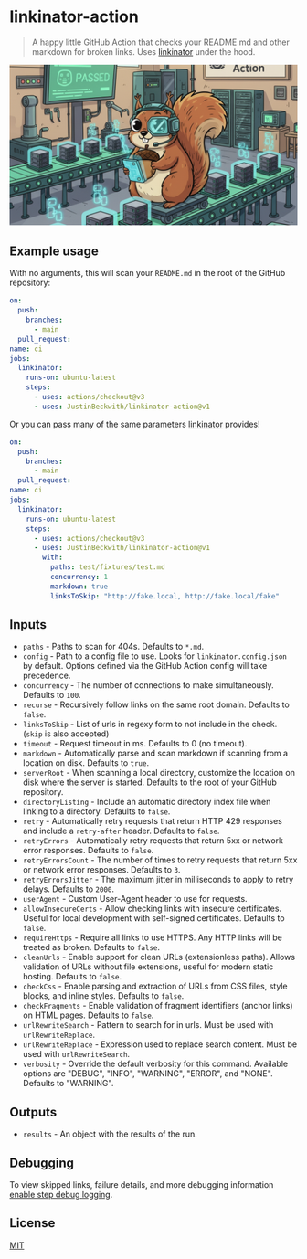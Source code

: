 # linkinator-action

> A happy little GitHub Action that checks your README.md and other markdown for broken links.  Uses [linkinator](https://github.com/JustinBeckwith/linkinator) under the hood.

![linkinator-action](https://raw.githubusercontent.com/JustinBeckwith/linkinator-action/main/site/linkinator-action.webp)

## Example usage

With no arguments, this will scan your `README.md` in the root of the GitHub repository:

```yaml
on:
  push:
    branches:
      - main
  pull_request:
name: ci
jobs:
  linkinator:
    runs-on: ubuntu-latest
    steps:
      - uses: actions/checkout@v3
      - uses: JustinBeckwith/linkinator-action@v1
```

Or you can pass many of the same parameters [linkinator](https://github.com/JustinBeckwith/linkinator) provides!

```yaml
on:
  push:
    branches:
      - main
  pull_request:
name: ci
jobs:
  linkinator:
    runs-on: ubuntu-latest
    steps:
      - uses: actions/checkout@v3
      - uses: JustinBeckwith/linkinator-action@v1
        with:
          paths: test/fixtures/test.md
          concurrency: 1
          markdown: true
          linksToSkip: "http://fake.local, http://fake.local/fake"
```

## Inputs

- `paths` - Paths to scan for 404s. Defaults to `*.md`.
- `config` - Path to a config file to use. Looks for `linkinator.config.json` by default. Options defined via the GitHub Action config will take precedence.
- `concurrency` - The number of connections to make simultaneously. Defaults to `100`.
- `recurse` - Recursively follow links on the same root domain.  Defaults to `false`.
- `linksToSkip` - List of urls in regexy form to not include in the check. (`skip` is also accepted)
- `timeout` - Request timeout in ms.  Defaults to 0 (no timeout).
- `markdown` - Automatically parse and scan markdown if scanning from a location on disk. Defaults to `true`.
- `serverRoot` - When scanning a local directory, customize the location on disk where the server is started.  Defaults to the root of your GitHub repository.
- `directoryListing` - Include an automatic directory index file when linking to a directory. Defaults to `false`.
- `retry` - Automatically retry requests that return HTTP 429 responses and include a `retry-after` header. Defaults to `false`.
- `retryErrors` - Automatically retry requests that return 5xx or network error responses. Defaults to `false`.
- `retryErrorsCount` - The number of times to retry requests that return 5xx or network error responses. Defaults to `3`.
- `retryErrorsJitter` - The maximum jitter in milliseconds to apply to retry delays. Defaults to `2000`.
- `userAgent` - Custom User-Agent header to use for requests.
- `allowInsecureCerts` - Allow checking links with insecure certificates. Useful for local development with self-signed certificates. Defaults to `false`.
- `requireHttps` - Require all links to use HTTPS. Any HTTP links will be treated as broken. Defaults to `false`.
- `cleanUrls` - Enable support for clean URLs (extensionless paths). Allows validation of URLs without file extensions, useful for modern static hosting. Defaults to `false`.
- `checkCss` - Enable parsing and extraction of URLs from CSS files, style blocks, and inline styles. Defaults to `false`.
- `checkFragments` - Enable validation of fragment identifiers (anchor links) on HTML pages. Defaults to `false`.
- `urlRewriteSearch` - Pattern to search for in urls.  Must be used with `urlRewriteReplace`.
- `urlRewriteReplace` - Expression used to replace search content.  Must be used with `urlRewriteSearch`.
- `verbosity` - Override the default verbosity for this command. Available options are "DEBUG", "INFO", "WARNING", "ERROR", and "NONE".  Defaults to "WARNING".

## Outputs

- `results` - An object with the results of the run.

## Debugging

To view skipped links, failure details, and more debugging information [enable step debug logging](https://docs.github.com/en/free-pro-team@latest/actions/managing-workflow-runs/enabling-debug-logging#enabling-step-debug-logging).

## License

[MIT](LICENSE)
